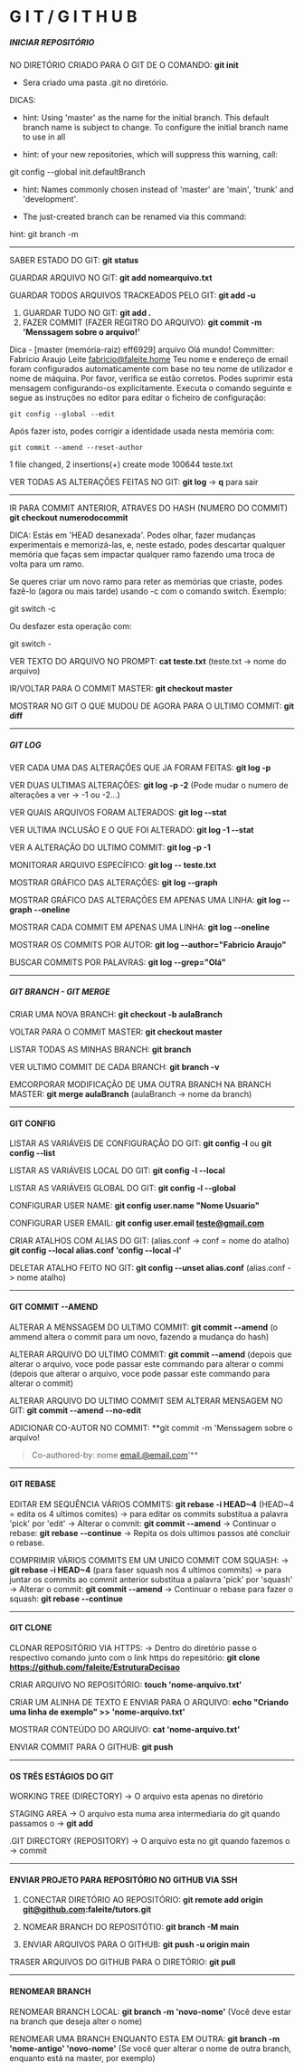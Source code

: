 # G I T  /  G I T H U B

##### INICIAR REPOSITÓRIO

NO DIRETÓRIO CRIADO PARA O GIT DE O COMANDO: **git init**

* Sera criado uma pasta .git no diretório.

DICAS:
- hint: Using 'master' as the name for the initial branch. This default branch name
is subject to change. To configure the initial branch name to use in all

- hint: of your new repositories, which will suppress this warning, call:

git config --global init.defaultBranch <name>

- hint: Names commonly chosen instead of 'master' are 'main', 'trunk' and 'development'.

- The just-created branch can be renamed via this command:

hint:   git branch -m <name>
___

SABER ESTADO DO GIT: **git status**

GUARDAR ARQUIVO NO GIT: **git add nomearquivo.txt**

GUARDAR TODOS ARQUIVOS TRACKEADOS PELO GIT: **git add -u**

1. GUARDAR TUDO NO GIT: **git add .**
2. FAZER COMMIT (FAZER REGITRO DO ARQUIVO): **git commit -m 'Menssagem sobre o arquivo!'**

Dica - [master (memória-raiz) eff6929] arquivo Olá mundo!
 Committer: Fabricio  Araujo Leite <fabricio@faleite.home>
Teu nome e endereço de email foram configurados automaticamente com base
no teu nome de utilizador e nome de máquina. Por favor, verifica se estão
corretos.
Podes suprimir esta mensagem configurando-os explicitamente. Executa
o comando seguinte e segue as instruções no editor para editar
o ficheiro de configuração:

    git config --global --edit

Após fazer isto, podes corrigir a identidade usada nesta memória com:

    git commit --amend --reset-author

 1 file changed, 2 insertions(+)
 create mode 100644 teste.txt

VER TODAS AS ALTERAÇÕES FEITAS NO GIT: **git log** -> **q** para sair
___

IR PARA COMMIT ANTERIOR, ATRAVES DO HASH (NUMERO DO COMMIT)
**git checkout numerodocommit**

DICA:
Estás em 'HEAD desanexada'. Podes olhar, fazer mudanças experimentais e
memorizá-las, e, neste estado, podes descartar qualquer memória que faças
sem impactar qualquer ramo fazendo uma troca de volta para um ramo.

Se queres criar um novo ramo para reter as memórias que criaste, podes
fazê-lo (agora ou mais tarde) usando -c com o comando switch. Exemplo:

  git switch -c <novo-nome-de-ramo>

Ou desfazer esta operação com:

  git switch -

VER TEXTO DO ARQUIVO NO PROMPT: **cat teste.txt**
(teste.txt -> nome do arquivo)

IR/VOLTAR PARA O COMMIT MASTER: **git checkout master**

MOSTRAR NO GIT O QUE MUDOU DE AGORA PARA O ULTIMO COMMIT:
**git diff**
___

##### GIT LOG

VER CADA UMA DAS ALTERAÇÕES QUE JA FORAM FEITAS: **git log -p**

VER DUAS ULTIMAS ALTERAÇÕES: **git log -p -2**
(Pode mudar o numero de alterações a ver -> -1 ou -2...)

VER QUAIS ARQUIVOS FORAM ALTERADOS: **git log --stat**

VER ULTIMA INCLUSÃO E O QUE FOI ALTERADO: **git log -1 --stat**

VER A ALTERAÇÃO DO ULTIMO COMMIT: **git log -p -1**

MONITORAR ARQUIVO ESPECÍFICO: **git log -- teste.txt**

MOSTRAR GRÁFICO DAS ALTERAÇÕES: **git log --graph**

MOSTRAR GRÁFICO DAS ALTERAÇÕES EM APENAS UMA LINHA: **git log --graph --oneline**

MOSTRAR CADA COMMIT EM APENAS UMA LINHA: **git log --oneline**

MOSTRAR OS COMMITS POR AUTOR: **git log --author="Fabricio Araujo"**

BUSCAR COMMITS POR PALAVRAS: **git log --grep="Olá"**
___

##### GIT BRANCH - GIT MERGE

CRIAR UMA NOVA BRANCH: **git checkout -b aulaBranch**

VOLTAR PARA O COMMIT MASTER: **git checkout master**

LISTAR TODAS AS MINHAS BRANCH: **git branch**

VER ULTIMO COMMIT DE CADA BRANCH: **git branch -v**

EMCORPORAR MODIFICAÇÃO DE UMA OUTRA BRANCH NA BRANCH MASTER: **git merge aulaBranch**
(aulaBranch -> nome da branch)
___

#### GIT CONFIG

LISTAR AS VARIÁVEIS DE CONFIGURAÇÃO DO GIT: **git config -l** ou  **git config --list**

LISTAR AS VARIÁVEIS LOCAL DO GIT: **git config -l --local**

LISTAR AS VARIÁVEIS GLOBAL DO GIT: **git config -l --global**

CONFIGURAR USER NAME: **git config user.name "Nome Usuario"**

CONFIGURAR USER EMAIL: **git config user.email teste@gmail.com**

CRIAR ATALHOS COM ALIAS DO GIT: (alias.conf -> conf = nome do atalho)
**git config --local alias.conf 'config --local -l'**

DELETAR ATALHO FEITO NO GIT: **git config --unset alias.conf** (alias.conf -> nome atalho)
___

#### GIT COMMIT --AMEND

ALTERAR A MENSSAGEM DO ULTIMO COMMIT: **git commit --amend**
(o ammend altera o commit para um novo, fazendo a mudança do hash)

ALTERAR ARQUIVO DO ULTIMO COMMIT: **git commit --amend**
(depois que alterar o arquivo, voce pode passar este commando para alterar o commi
(depois que alterar o arquivo, voce pode passar este commando para alterar o commit)

ALTERAR ARQUIVO DO ULTIMO COMMIT SEM ALTERAR MENSAGEM NO GIT: **git commit --amend --no-edit**

ADICIONAR CO-AUTOR NO COMMIT: **git commit -m 'Menssagem sobre o arquivo!
>
> Co-authored-by: nome <email.@email.com>'**
___

#### GIT REBASE

EDITAR EM SEQUÊNCIA VÁRIOS COMMITS: **git rebase -i HEAD~4** (HEAD~4 = edita os 4 ultimos comites)
-> para editar os commits substitua a palavra 'pick' por 'edit'
-> Alterar o commit: **git commit --amend**
-> Continuar o rebase: **git rebase --continue**
-> Repita os dois ultimos passos até concluir o rebase.

COMPRIMIR VÁRIOS COMMITS EM UM UNICO COMMIT COM SQUASH:
-> **git rebase -i HEAD~4** (para faser squash nos 4 ultimos commits)
-> para juntar os commits ao commit anterior substitua a palavra 'pick' por 'squash'
-> Alterar o commit: **git commit --amend**
-> Continuar o rebase para fazer o squash: **git rebase --continue**
___

#### GIT CLONE

CLONAR REPOSITÓRIO VIA HTTPS:
-> Dentro do diretório passe o respectivo comando junto com o link https do repesitório:
**git clone https://github.com/faleite/EstruturaDecisao**

CRIAR ARQUIVO NO REPOSITÓRIO: **touch 'nome-arquivo.txt'**

CRIAR UM ALINHA DE TEXTO E ENVIAR PARA O ARQUIVO:
**echo "Criando uma linha de exemplo" >> 'nome-arquivo.txt'**

MOSTRAR CONTEÚDO DO ARQUIVO: **cat 'nome-arquivo.txt'**

ENVIAR COMMIT PARA O GITHUB: **git push**
___

#### OS TRÊS ESTÁGIOS DO GIT

WORKING TREE (DIRECTORY) -> O arquivo esta apenas no diretório

STAGING AREA -> O arquivo esta numa area intermediaria do git quando passamos o -> **git add**

.GIT DIRECTORY (REPOSITORY) -> O arquivo esta no git quando fazemos o -> commit
___

#### ENVIAR PROJETO PARA REPOSITÓRIO NO GITHUB VIA SSH

1. CONECTAR DIRETÓRIO AO REPOSITÓRIO:
**git remote add origin git@github.com:faleite/tutors.git**

2. NOMEAR BRANCH DO REPOSITÓTIO:
**git branch -M main**

3. ENVIAR ARQUIVOS PARA O GITHUB: **git push -u origin main**

TRASER ARQUIVOS DO GITHUB PARA O DIRETÓRIO: **git pull**
___

#### RENOMEAR BRANCH

RENOMEAR BRANCH LOCAL: **git branch -m 'novo-nome'**
(Você deve estar na branch que deseja alter o nome)

RENOMEAR UMA BRANCH ENQUANTO ESTA EM OUTRA: **git branch -m 'nome-antigo' 'novo-nome'**
(Se você quer alterar o nome de outra branch, enquanto está na master, por exemplo)

